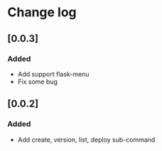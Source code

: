 # Change log

## [0.0.3]
### Added
- Add support flask-menu
- Fix some bug

## [0.0.2]
### Added
- Add create, version, list, deploy sub-command

